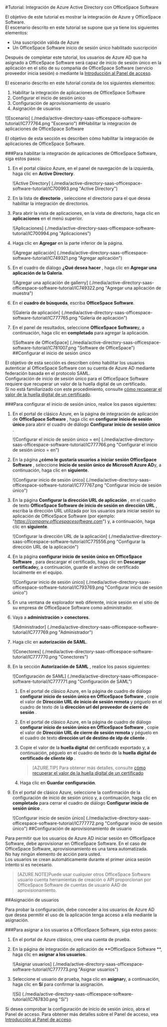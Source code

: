 <properties 
    pageTitle="Tutorial: Integración de Azure Active Directory con OfficeSpace Software | Microsoft Azure" 
    description="¡Obtenga información sobre cómo utilizar OfficeSpace Software con Azure Active Directory para habilitar el inicio de sesión único, aprovisionamiento automatizado y mucho más!" 
    services="active-directory" 
    authors="jeevansd"  
    documentationCenter="na" 
    manager="femila"/>
<tags 
    ms.service="active-directory" 
    ms.devlang="na" 
    ms.topic="article" 
    ms.tgt_pltfrm="na" 
    ms.workload="identity" 
    ms.date="09/29/2016" 
    ms.author="jeedes" />

#<a name="tutorial-azure-active-directory-integration-with-officespace-software"></a>Tutorial: Integración de Azure Active Directory con OfficeSpace Software
  
El objetivo de este tutorial es mostrar la integración de Azure y OfficeSpace Software.  
El escenario descrito en este tutorial se supone que ya tiene los siguientes elementos:

-   Una suscripción válida de Azure
-   Un OfficeSpace Software inicio de sesión único habilitado suscripción
  
Después de completar este tutorial, los usuarios de Azure AD que ha asignado a OfficeSpace Software será capaz de inicio de sesión único en la aplicación en el sitio de su compañía de OfficeSpace Software (servicio proveedor inicia sesión) o mediante la [Introducción al Panel de acceso](active-directory-saas-access-panel-introduction.md).
  
El escenario descrito en este tutorial consta de los siguientes elementos:

1.  Habilitar la integración de aplicaciones de OfficeSpace Software
2.  Configurar el inicio de sesión único
3.  Configuración de aprovisionamiento de usuario
4.  Asignación de usuarios

![Escenario] (./media/active-directory-saas-officespace-software-tutorial/IC777764.png "Escenario")
##<a name="enabling-the-application-integration-for-officespace-software"></a>Habilitar la integración de aplicaciones de OfficeSpace Software
  
El objetivo de esta sección es describen cómo habilitar la integración de aplicaciones de OfficeSpace Software.

###<a name="to-enable-the-application-integration-for-officespace-software-perform-the-following-steps"></a>Para habilitar la integración de aplicaciones de OfficeSpace Software, siga estos pasos:

1.  En el portal clásico Azure, en el panel de navegación de la izquierda, haga clic en **Active Directory**.

    ![Active Directory] (./media/active-directory-saas-officespace-software-tutorial/IC700993.png "Active Directory")

2.  En la lista de **directorio** , seleccione el directorio para el que desea habilitar la integración de directorios.

3.  Para abrir la vista de aplicaciones, en la vista de directorio, haga clic en **aplicaciones** en el menú superior.

    ![Aplicaciones] (./media/active-directory-saas-officespace-software-tutorial/IC700994.png "Aplicaciones")

4.  Haga clic en **Agregar** en la parte inferior de la página.

    ![Agregar aplicación] (./media/active-directory-saas-officespace-software-tutorial/IC749321.png "Agregar aplicación")

5.  En el cuadro de diálogo **¿Qué desea hacer** , haga clic en **Agregar una aplicación de la Galería**.

    ![Agregar una aplicación de gallerry] (./media/active-directory-saas-officespace-software-tutorial/IC749322.png "Agregar una aplicación de muestra")

6.  En el **cuadro de búsqueda**, escriba **OfficeSpace Software**.

    ![Galería de aplicación] (./media/active-directory-saas-officespace-software-tutorial/IC777765.png "Galería de aplicación")

7.  En el panel de resultados, seleccione **OfficeSpace Software**y, a continuación, haga clic en **completado** para agregar la aplicación.

    ![Software de OfficeSpace] (./media/active-directory-saas-officespace-software-tutorial/IC781007.png "Software de OfficeSpace")
##<a name="configuring-single-sign-on"></a>Configurar el inicio de sesión único
  
El objetivo de esta sección es describen cómo habilitar los usuarios autenticar al OfficeSpace Software con su cuenta de Azure AD mediante federación basada en el protocolo SAML.  
Configuración de inicio de sesión único para el OfficeSpace Software requiere que recuperar un valor de la huella digital de un certificado.  
Si no está familiarizado con este procedimiento, consulte [cómo recuperar el valor de la huella digital de un certificado](http://youtu.be/YKQF266SAxI).

###<a name="to-configure-single-sign-on-perform-the-following-steps"></a>Para configurar el inicio de sesión único, realice los pasos siguientes:

1.  En el portal de clásico Azure, en la página de integración de aplicación de **OfficeSpace Software** , haga clic en **configurar inicio de sesión único** para abrir el cuadro de diálogo **Configurar inicio de sesión único** .

    ![Configurar el inicio de sesión único = en] (./media/active-directory-saas-officespace-software-tutorial/IC777766.png "Configurar el inicio de sesión único = en")

2.  En la página **¿cómo le gustaría usuarios a iniciar sesión OfficeSpace Software** , seleccione **Inicio de sesión único de Microsoft Azure AD**y, a continuación, haga clic en **siguiente**.

    ![Configurar inicio de sesión único] (./media/active-directory-saas-officespace-software-tutorial/IC777767.png "Configurar inicio de sesión único")

3.  En la página **Configurar la dirección URL de aplicación** , en el cuadro de texto **OfficeSpace Software de inicio de sesión en dirección URL** , escriba la dirección URL utilizada por los usuarios para iniciar sesión su aplicación de OfficeSpace Software (por ejemplo: "*https://company.officespacesoftware.com*") y, a continuación, haga clic en **siguiente**.

    ![Configurar la dirección URL de la aplicación] (./media/active-directory-saas-officespace-software-tutorial/IC775556.png "Configurar la dirección URL de la aplicación")

4.  En la página **configurar inicio de sesión único en OfficeSpace Software** , para descargar el certificado, haga clic en **Descargar certificado**y, a continuación, guarde el archivo de certificado localmente en el equipo.

    ![Configurar inicio de sesión único] (./media/active-directory-saas-officespace-software-tutorial/IC793769.png "Configurar inicio de sesión único")

5.  En una ventana de explorador web diferente, inicie sesión en el sitio de su empresa de OfficeSpace Software como administrador.

6.  Vaya a **administración \> conectores**.

    ![Administrador] (./media/active-directory-saas-officespace-software-tutorial/IC777769.png "Administrador")

7.  Haga clic en **autorización de SAML**.

    ![Conectores] (./media/active-directory-saas-officespace-software-tutorial/IC777770.png "Conectores")

8.  En la sección **Autorización de SAML** , realice los pasos siguientes:

    ![Configuración de SAML] (./media/active-directory-saas-officespace-software-tutorial/IC777771.png "Configuración de SAML")

    1.  En el portal de clásico Azure, en la página de cuadro de diálogo **configurar inicio de sesión único en OfficeSpace Software** , copie el valor de **Dirección URL de inicio de sesión remota** y péguelo en el cuadro de texto de la **dirección url del proveedor de cierre de sesión** .
    2.  En el portal de clásico Azure, en la página de cuadro de diálogo **configurar inicio de sesión único en OfficeSpace Software** , copie el valor de **Dirección URL de cierre de sesión remota** y péguelo en el cuadro de texto **dirección url de destino de idp de cliente** .
    3.  Copie el valor de la **huella digital** del certificado exportado y, a continuación, péguelo en el cuadro de texto de la **huella digital de certificado de cliente idp** .  

        >[AZURE.TIP]
        Para obtener más detalles, consulte [cómo recuperar el valor de la huella digital de un certificado](http://youtu.be/YKQF266SAxI)

    4.  Haga clic en **Guardar configuración**.

9.  En el portal de clásico Azure, seleccione la confirmación de la configuración de inicio de sesión único y, a continuación, haga clic en **completado** para cerrar el cuadro de diálogo **Configurar inicio de sesión único** .

    ![Configurar inicio de sesión único] (./media/active-directory-saas-officespace-software-tutorial/IC777772.png "Configurar inicio de sesión único")
##<a name="configuring-user-provisioning"></a>Configuración de aprovisionamiento de usuario
  
Para permitir que los usuarios de Azure AD iniciar sesión en OfficeSpace Software, debe aprovisionar en OfficeSpace Software. En el caso de OfficeSpace Software, aprovisionamiento es una tarea automatizada.  
No hay ningún elemento de acción para usted.  
Los usuarios se crean automáticamente durante el primer única sesión intento si es necesario.

>[AZURE.NOTE]Puede usar cualquier otros OfficeSpace Software usuario cuenta herramientas de creación o API proporcionan por OfficeSpace Software de cuentas de usuario AAD de aprovisionamiento.

##<a name="assigning-users"></a>Asignación de usuarios
  
Para probar la configuración, debe conceder a los usuarios de Azure AD que desea permitir el uso de la aplicación tenga acceso a ella mediante la asignación.

###<a name="to-assign-users-to-officespace-software-perform-the-following-steps"></a>Para asignar a los usuarios a OfficeSpace Software, siga estos pasos:

1.  En el portal de Azure clásico, cree una cuenta de prueba.

2.  En la página de integración de aplicación de **OfficeSpace Software **, haga clic en **asignar a los usuarios**.

    ![Asignar usuarios] (./media/active-directory-saas-officespace-software-tutorial/IC777773.png "Asignar usuarios")

3.  Seleccione el usuario de prueba, haga clic en **asignar**y, a continuación, haga clic en **Sí** para confirmar la asignación.

    ![Sí] (./media/active-directory-saas-officespace-software-tutorial/IC767830.png "Sí")
  
Si desea comprobar la configuración de inicio de sesión único, abra el Panel de acceso. Para obtener más detalles sobre el Panel de acceso, vea [Introducción al Panel de acceso](active-directory-saas-access-panel-introduction.md).